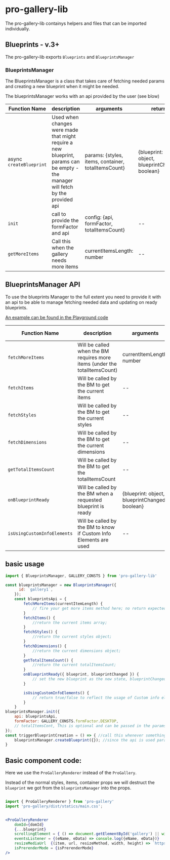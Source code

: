 # pro-gallery-lib

The pro-gallery-lib containys helpers and files that can be imported individually.

## Blueprints - v.3+
The pro-gallery-lib exports `Blueprints` and `BlueprintsManager`

### BlueprintsManager
The BlueprintsManager is a class that takes care of fetching needed params and creating a new blueprint when it might be needed.

The blueprintsManager works with an api provided by the user (see blow)


| Function Name | description       |  arguments  | return
| --------------- | ----------- | ---------- | ---------|
| async `createBlueprint` | Used when changes were made that might require a new blueprint, params can be empty - the manager will fetch by the provided api | params: {styles, items, container, totalItemsCount} | {blueprint: object, blueprintChange: boolean}
| `init`  | call to provide the formFactor and api |config: {api, formFactor, totalItemsCount} | --
| `getMoreItems`  | Call this when the gallery needs more items | currentItemsLength: number | --


## BlueprintsManager API

To use the blueprints Manager to the full extent you need to provide it with an api to be able to manage fetching needed data and updating on ready blueprints.

[An example can be found in the Playground code](https://github.com/wix/pro-gallery/blob/3b9cc15e0a17b0165be3fb05d6a94995e8f17070/packages/playground/src/components/App/PlaygroundBlueprintsApi.js)

| Function Name | description       |  arguments  | expected return
| --------------- | ----------- | ---------- | ---------|
| `fetchMoreItems` | Will be called when the BM requires more items (under the totalItemsCount) | currentItemLength: number | --
| `fetchItems`  | Will be called by the BM to get the current items| -- | items
| `fetchStyles`  | Will be called by the BM to get the current styles | -- | styles
| `fetchDimensions`  | Will be called by the BM to get the current dimensions | -- | dimensions
| `getTotalItemsCount`  | Will be called by the BM to get the totalItemsCount | -- | totalItemsCount: number
| `onBlueprintReady`  | Will be called by the BM when a requested blueprint is ready | {blueprint: object, blueprintChanged: boolean} | --
| `isUsingCustomInfoElements`  | Will be called by the BM to know if Custom Info Elements are used | -- | boolean



## basic usage
```jsx
import { BlueprintsManager, GALLERY_CONSTS } from 'pro-gallery-lib'

const blueprintsManager = new BlueprintsManager({
      id: `gallery1`,
    });
    const blueprintsApi = {
        fetchMoreItems(currentItemLength) {
            // fire your get more items method here; no return expected;
        }
        fetchItems() {
            //return the current items array;
        }
        fetchStyles() {
            //return the current styles object;
        }
        fetchDimensions() {
            //return the current dimensions object;
        }
        getTotalItemsCount() {
            //return the current totalItemsCount;
        }
        onBlueprintReady({ blueprint, blueprintChanged }) {
            // set the new blueprint as the new state, blueprintChanged can be used to do this only if there was an actual change in the blueprint object.
        }

        isUsingCustomInfoElements() {
            // return true/false to reflect the usage of Custom info elements. used to process the styles accordingly.
        }
    }
blueprintsManager.init({
    api: blueprintsApi,
    formFactor: GALLERY_CONSTS.formFactor.DESKTOP,
    // totalItemsCont, This is optional and can be passed in the params in createBlueprint(params) or via the api;
});
const triggerBlueprintCreation = () => { //call this whenever something changes (styles/ items/ dimensions...anything). If this was called and nothing relevant changed the BM will call the onBlueprintReady api with a false blueprintChanged flag.
    blueprintsManager.createBlueprint({}); //since the api is used params can be empty, the BM will use the provided api to fetch all the needed params to create a blueprint.
}

```

## Basic component code:
Here we use the `ProGalleryRenderer` instead of the `ProGallery`.

Instead of the normal styles, items, container props we will destruct the `blueprint` we got from the `blueprintsManager` into the props.
```jsx

import { ProGalleryRenderer } from 'pro-gallery'
import 'pro-gallery/dist/statics/main.css';


<ProGalleryRenderer
    domId={domId}
    {...blueprint}
    scrollingElement = { () => document.getElementById('gallery') || window }
    eventsListener = {(eName, eData) => console.log({eName, eData})}
    resizeMediaUrl  {(item, url, resizeMethod, width, height) => `https://...`}
    isPrerenderMode = {isPrerenderMode}
/>
```

